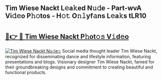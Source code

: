 ## Tim Wiese Nackt L𝚎a𝚔ed N𝚞𝚍e - Part-wvA Vi𝚍𝚎o P𝚑𝚘tos - H𝚘𝚝 O𝚗𝚕yf𝚊ns L𝚎a𝚔s tLR10

# <h2><a href="http://kf2rx5l.oniu.top/?m=Tim+Wiese+Nackt">🔗👉 🔴 Tim Wiese Nackt P𝚑ot𝚘𝚜 V𝚒d𝚎o</a></h2>

[![Tim Wiese Nackt Nu𝚍e𝚜](https://i.imgur.com/0qMVB7G.gif)](http://kf2rx5l.oniu.top/?m=Tim+Wiese+Nackt)
Social media thought leader Tim Wiese Nackt, recognized for disseminating dance and lifestyle information, featuring presentations and blogs. Visionary designer Tim Wiese Nackt, famed for their groundbreaking designs and commitment to creating beautiful and functional products.  
